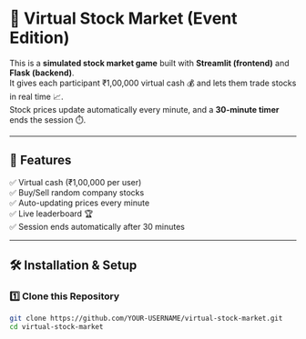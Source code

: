 # 🎯 Virtual Stock Market (Event Edition)

This is a **simulated stock market game** built with **Streamlit (frontend)** and **Flask (backend)**.  
It gives each participant ₹1,00,000 virtual cash 💰 and lets them trade stocks in real time 📈.  
Stock prices update automatically every minute, and a **30-minute timer** ends the session ⏱️.  

---

## 🚀 Features
✅ Virtual cash (₹1,00,000 per user)  
✅ Buy/Sell random company stocks  
✅ Auto-updating prices every minute  
✅ Live leaderboard 🏆  
✅ Session ends automatically after 30 minutes  

---

## 🛠️ Installation & Setup

### 1️⃣ Clone this Repository
```bash
git clone https://github.com/YOUR-USERNAME/virtual-stock-market.git
cd virtual-stock-market
